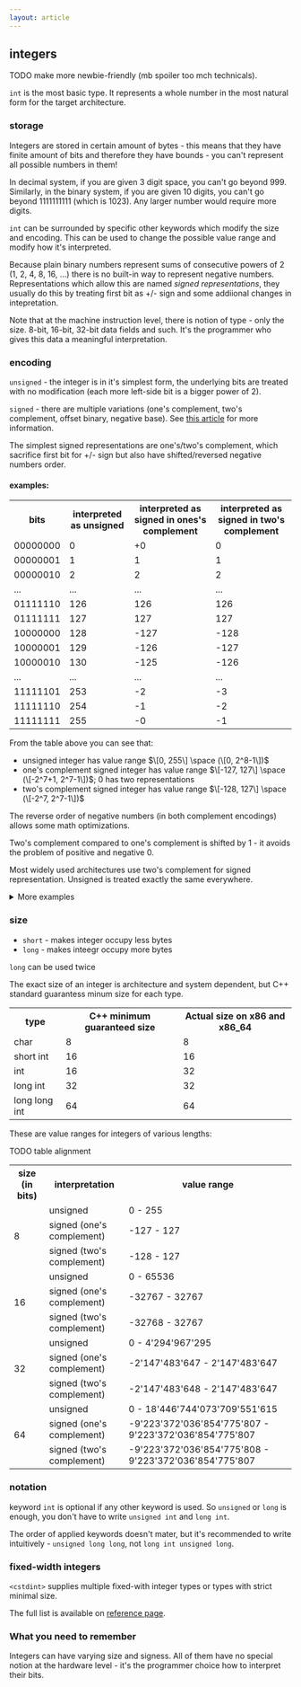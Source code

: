 ```yaml
---
layout: article
---
```


## integers

TODO make more newbie-friendly (mb spoiler too mch technicals).

`int` is the most basic type. It represents a whole number in the most natural form for the target architecture.

### storage

Integers are stored in certain amount of bytes - this means that they have finite amount of bits and therefore they have bounds - you can't represent all possible numbers in them!

In decimal system, if you are given 3 digit space, you can't go beyond 999. Similarly, in the binary system, if you are given 10 digits, you can't go beyond 1111111111 (which is 1023). Any larger number would require more digits.

`int` can be surrounded by specific other keywords which modify the size and encoding. This can be used to change the possible value range and modify how it's interpreted.

Because plain binary numbers represent sums of consecutive powers of 2 (1, 2, 4, 8, 16, ...) there is no built-in way to represent negative numbers. Representations which allow this are named *signed representations*, they usually do this by treating first bit as +/- sign and some addiional changes in intepretation.

Note that at the machine instruction level, there is notion of type - only the size. 8-bit, 16-bit, 32-bit data fields and such. It's the programmer who gives this data a meaningful interpretation.

### encoding

`unsigned` - the integer is in it's simplest form, the underlying bits are treated with no modification (each more left-side bit is a bigger power of 2).

`signed` - there are multiple variations (one's complement, two's complement, offset binary, negative base). See [this article](https://en.wikipedia.org/wiki/Signed_number_representations) for more information.

The simplest signed representations are one's/two's complement, which sacrifice first bit for +/- sign but also have shifted/reversed negative numbers order.

#### examples:

<div class="table-responsive">
    <table class="table table-bordered table-dark">
        <tbody>
            <tr>
                <th>bits</th>
                <th>interpreted as unsigned</th>
                <th>interpreted as signed in ones's complement</th>
                <th>interpreted as signed in two's complement</th>
            </tr>
            <tr>
                <td>00000000</td>
                <td>0</td>
                <td>+0</td>
                <td>0</td>
            </tr>
            <tr>
                <td>00000001</td>
                <td>1</td>
                <td>1</td>
                <td>1</td>
            </tr>
            <tr>
                <td>00000010</td>
                <td>2</td>
                <td>2</td>
                <td>2</td>
            </tr>
           <tr>
                <td>...</td>
                <td>...</td>
                <td>...</td>
                <td>...</td>
            </tr>
            <tr>
                <td>01111110</td>
                <td>126</td>
                <td>126</td>
                <td>126</td>
            </tr>
            <tr>
                <td>01111111</td>
                <td>127</td>
                <td>127</td>
                <td>127</td>
            </tr>
            <tr>
                <td>10000000</td>
                <td>128</td>
                <td>-127</td>
                <td>-128</td>
            </tr>
            <tr>
                <td>10000001</td>
                <td>129</td>
                <td>-126</td>
                <td>-127</td>
            </tr>
            <tr>
                <td>10000010</td>
                <td>130</td>
                <td>-125</td>
                <td>-126</td>
            </tr>
           <tr>
                <td>...</td>
                <td>...</td>
                <td>...</td>
                <td>...</td>
            </tr>
            <tr>
                <td>11111101</td>
                <td>253</td>
                <td>-2</td>
                <td>-3</td>
            </tr>
            <tr>
                <td>11111110</td>
                <td>254</td>
                <td>-1</td>
                <td>-2</td>
            </tr>
            <tr>
                <td>11111111</td>
                <td>255</td>
                <td>-0</td>
                <td>-1</td>
            </tr>
        </tbody>
    </table>
</div>

From the table above you can see that:

- unsigned integer has value range $\[0, 255\] \space (\[0, 2^8-1\])$
- one's complement signed integer has value range $\[-127, 127\] \space (\[-2^7+1, 2^7-1\])$; 0 has two representations
- two's complement signed integer has value range $\[-128, 127\] \space (\[-2^7, 2^7-1\])$

The reverse order of negative numbers (in both complement encodings) allows some math optimizations.

Two's complement compared to one's complement is shifted by 1 - it avoids the problem of positive and negative 0.

Most widely used architectures use two's complement for signed representation. Unsigned is treated exactly the same everywhere.

<details> 
<summary>More examples</summary>
<p markdown="block">

~~~
16-bit unsigned int representing decimal   2925: 0000 1011 0110 1101     (0)
16-bit signed   int representing decimal   2925: 0000 1011 0110 1101     (0)
16-bit unsigned int representing decimal  -2925: impossible to represent (1)
16-bit signed   int representing decimal  -2925: 1111 0100 1001 0011     (2)
16-bit unsigned int representing decimal 48 522: 1011 1101 1000 1010     (3)
16-bit signed   int representing decimal 48 522: impossible to represent (4)
~~~

- (0) The first 2 numbers are relatively small, and fit in both representations
- (1) -2925 (and all other negative numbers) can not be represented as unsigned integers, as there is no bit that would indicate +/- sign - all numbers are assumed to be non-negative.
- (2) the first bit is `1` which indicates that the number is negative, rest bits (`111 0100 1001 0011`) are two's completement representation - in this representation positive numbers look the same but negative numbers have bits flipped and added 1 to the last bit - compare (2) to (0)
- (3) the number is represented normally
- (4) the number can not be represented because the value itself needs 16 bits, but signed representation sacrifices 1 bit for +/- sign

The default representation is signed. This means that `int` is the same type as `signed int`.

</p>
</details>

### size

- `short` - makes integer occupy less bytes
- `long` - makes inteegr occupy more bytes

`long` can be used twice

The exact size of an integer is architecture and system dependent, but C++ standard guarantess minum size for each type.

<div class="table-responsive">
    <table class="table table-bordered table-dark">
        <tbody>
            <tr>
                <th>type</th>
                <th>C++ minimum guaranteed size</th>
                <th>Actual size on x86 and x86_64</th>
            </tr>
            <tr>
                <td>char</td>
                <td>8</td>
                <td>8</td>
            </tr>
            <tr>
                <td>short int</td>
                <td>16</td>
                <td>16</td>
            </tr>
            <tr>
                <td>int</td>
                <td>16</td>
                <td>32</td>
            </tr>
            <tr>
                <td>long int</td>
                <td>32</td>
                <td>32</td>
            </tr>
            <tr>
                <td>long long int</td>
                <td>64</td>
                <td>64</td>
            </tr>
        </tbody>
    </table>
</div>

These are value ranges for integers of various lengths:

TODO table alignment

<div class="table-responsive">
    <table class="table table-bordered table-dark">
        <tbody>
            <tr>
                <th>size (in bits)</th>
                <th>interpretation</th>
                <th>value range</th>
            </tr>
            <tr>
                <td rowspan="3">8</td>
                <td>unsigned</td>
                <td>0 - 255</td>
            </tr>
            <tr>
                <td>signed (one's complement)</td>
                <td>-127 - 127</td>
            </tr>
            <tr>
                <td>signed (two's complement)</td>
                <td>-128 - 127</td>
            </tr>
            <tr>
                <td rowspan="3">16</td>
                <td>unsigned</td>
                <td>0 - 65536</td>
            </tr>
            <tr>
                <td>signed (one's complement)</td>
                <td>-32767 - 32767</td>
            </tr>
            <tr>
                <td>signed (two's complement)</td>
                <td>-32768 - 32767</td>
            </tr>
            <tr>
                <td rowspan="3">32</td>
                <td>unsigned</td>
                <td>0 - 4'294'967'295</td>
            </tr>
            <tr>
                <td>signed (one's complement)</td>
                <td>-2'147'483'647 - 2'147'483'647</td>
            </tr>
            <tr>
                <td>signed (two's complement)</td>
                <td>-2'147'483'648 - 2'147'483'647</td>
            </tr>
            <tr>
                <td rowspan="3">64</td>
                <td>unsigned</td>
                <td>0 - 18'446'744'073'709'551'615</td>
            </tr>
            <tr>
                <td>signed (one's complement)</td>
                <td>-9'223'372'036'854'775'807 - 9'223'372'036'854'775'807</td>
            </tr>
            <tr>
                <td>signed (two's complement)</td>
                <td>-9'223'372'036'854'775'808 - 9'223'372'036'854'775'807</td>
            </tr>
        </tbody>
    </table>
</div>

### notation

keyword `int` is optional if any other keyword is used. So `unsigned` or `long` is enough, you don't have to write `unsigned int` and `long int`.

The order of applied keywords doesn't mater, but it's recommended to write intuitively - `unsigned long long`, not `long int unsigned long`.

### fixed-width integers

`<cstdint>` supplies multiple fixed-with integer types or types with strict minimal size.

The full list is available on [reference page](https://en.cppreference.com/w/cpp/types/integer).

### What you need to remember

Integers can have varying size and signess. All of them have no special notion at the hardware level - it's the programmer choice how to interpret their bits.
